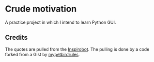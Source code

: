# Crude motivation
A practice project in which I intend to learn Python GUI.

## Credits
The quotes are pulled from the [Inspirobot](http://inspirobot.me/).
The pulling is done by a code forked from a Gist by [mypetbirdrules](https://gist.github.com/mypetbirdrules/8de27e026d8c793c80d5b5557087858d).
